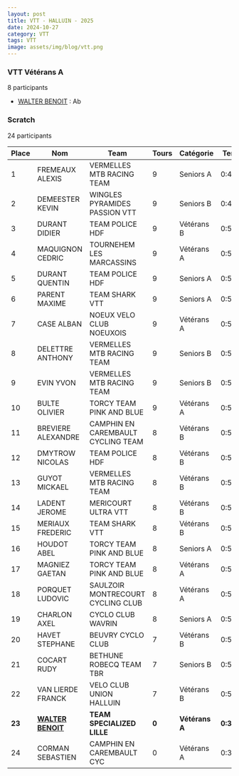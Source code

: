 ```yaml
---
layout: post
title: VTT - HALLUIN - 2025
date: 2024-10-27
category: VTT
tags: VTT
image: assets/img/blog/vtt.png
---
```


### VTT Vétérans A
8 participants
- [WALTER BENOIT](https://teamspecializedlille.cc/coureurs/walterbenoit) : Ab

### Scratch
24 participants

| Place | Nom | Team | Tours | Catégorie | Temps |
|---|---|---|---|---|---|
| 1 | FREMEAUX ALEXIS | VERMELLES MTB RACING TEAM | 9 | Seniors A | 0:49:37 | 
| 2 | DEMEESTER KEVIN | WINGLES PYRAMIDES PASSION VTT | 9 | Seniors B | 0:49:37 | 
| 3 | DURANT DIDIER | TEAM POLICE HDF | 9 | Vétérans B | 0:51:11 | 
| 4 | MAQUIGNON CEDRIC | TOURNEHEM LES MARCASSINS | 9 | Vétérans A | 0:52:21 | 
| 5 | DURANT QUENTIN | TEAM POLICE HDF | 9 | Seniors A | 0:52:40 | 
| 6 | PARENT MAXIME | TEAM SHARK VTT | 9 | Seniors A | 0:54:1 | 
| 7 | CASE ALBAN | NOEUX VELO CLUB NOEUXOIS | 9 | Vétérans A | 0:54:21 | 
| 8 | DELETTRE ANTHONY | VERMELLES MTB RACING TEAM | 9 | Seniors B | 0:55:35 | 
| 9 | EVIN YVON | VERMELLES MTB RACING TEAM | 9 | Seniors B | 0:55:42 | 
| 10 | BULTE OLIVIER | TORCY TEAM PINK AND BLUE | 9 | Vétérans A | 0:55:57 | 
| 11 | BREVIERE ALEXANDRE | CAMPHIN EN CAREMBAULT CYCLING TEAM | 8 | Vétérans B | 0:50:7 | 
| 12 | DMYTROW NICOLAS | TEAM POLICE HDF | 8 | Vétérans B | 0:50:49 | 
| 13 | GUYOT MICKAEL | VERMELLES MTB RACING TEAM | 8 | Vétérans B | 0:51:15 | 
| 14 | LADENT JEROME | MERICOURT ULTRA VTT | 8 | Vétérans B | 0:52:54 | 
| 15 | MERIAUX FREDERIC | TEAM SHARK VTT | 8 | Vétérans B | 0:54:3 | 
| 16 | HOUDOT ABEL | TORCY TEAM PINK AND BLUE | 8 | Seniors A | 0:54:8 | 
| 17 | MAGNIEZ GAETAN | TORCY TEAM PINK AND BLUE | 8 | Vétérans A | 0:54:16 | 
| 18 | PORQUET LUDOVIC | SAULZOIR MONTRECOURT CYCLING CLUB | 8 | Vétérans A | 0:54:53 | 
| 19 | CHARLON AXEL | CYCLO CLUB WAVRIN | 8 | Seniors A | 0:54:59 | 
| 20 | HAVET STEPHANE | BEUVRY CYCLO CLUB | 7 | Vétérans B | 0:50:51 | 
| 21 | COCART RUDY | BETHUNE ROBECQ TEAM TBR | 7 | Seniors B | 0:52:3 | 
| 22 | VAN LIERDE FRANCK | VELO CLUB UNION HALLUIN | 7 | Vétérans B | 0:56:51 | 
| **23** | **[WALTER BENOIT](https://teamspecializedlille.cc/coureurs/walterbenoit)** | **TEAM SPECIALIZED LILLE** | **0** | **Vétérans A** | **0:38:53** | 
| 24 | CORMAN SEBASTIEN | CAMPHIN EN CAREMBAULT CYC | 0 | Vétérans A | 0:38:53 | 

